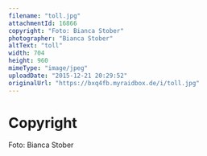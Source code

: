 ```yaml
---
filename: "toll.jpg"
attachmentId: 16866
copyright: "Foto: Bianca Stober"
photographer: "Bianca Stober"
altText: "toll"
width: 704
height: 960
mimeType: "image/jpeg"
uploadDate: "2015-12-21 20:29:52"
originalUrl: "https://bxq4fb.myraidbox.de/i/toll.jpg"
---
```


# Copyright

Foto: Bianca Stober
